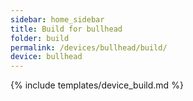 ```yaml
---
sidebar: home_sidebar
title: Build for bullhead
folder: build
permalink: /devices/bullhead/build/
device: bullhead
---
```

{% include templates/device_build.md %}
